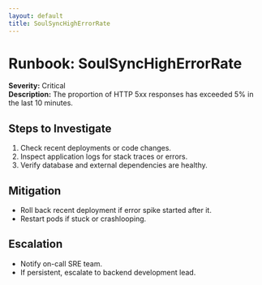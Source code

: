 ```yaml
---
layout: default
title: SoulSyncHighErrorRate
---
```


# Runbook: SoulSyncHighErrorRate

**Severity:** Critical  
**Description:** The proportion of HTTP 5xx responses has exceeded 5% in the last 10 minutes.

## Steps to Investigate
1. Check recent deployments or code changes.
2. Inspect application logs for stack traces or errors.
3. Verify database and external dependencies are healthy.

## Mitigation
- Roll back recent deployment if error spike started after it.
- Restart pods if stuck or crashlooping.

## Escalation
- Notify on-call SRE team.
- If persistent, escalate to backend development lead.
